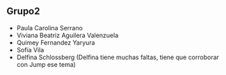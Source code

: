 ## Grupo2

- Paula Carolina Serrano 
- Viviana Beatriz Aguilera Valenzuela 
- Quimey Fernandez Yaryura
- Sofía Vila
- Delfina Schlossberg  (Delfina tiene muchas faltas, tiene que corroborar con Jump ese tema)
